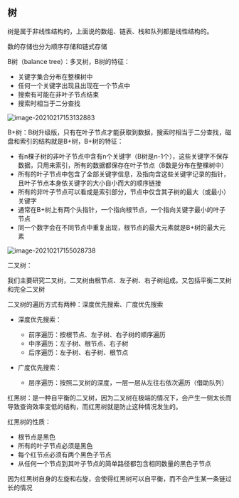 ## 树

树是属于非线性结构的，上面说的数组、链表、栈和队列都是线性结构的。

数的存储也分为顺序存储和链式存储



B树（balance tree）：多叉树，B树的特征：

- 关键字集合分布在整棵树中
- 任何一个关键字出现且出现在一个节点中
- 搜索有可能在非叶子节点结束
- 搜索时相当于二分查找

![image-20210217153132883](C:\Users\dingc\AppData\Roaming\Typora\typora-user-images\image-20210217153132883.png)



B+树：B树升级版，只有在叶子节点才能获取到数据，搜索时相当于二分查找，磁盘和索引的结构就是B+树，B+树的特征：

- 有n棵子树的非叶子节点中含有n个关键字（B树是n-1个），这些关键字不保存数据，只用来索引，所有的数据都保存在叶子节点（B数是分布在整棵树中）
- 所有的叶子节点中包含了全部关键字信息，及指向含这些关键字记录的指针，且叶子节点本身依关键字的大小自小而大的顺序链接
- 所有的非叶子节点可以看成是索引部分，节点中仅含其子树的最大（或最小）关键字
- 通常在B+树上有两个头指针，一个指向根节点，一个指向关键字最小的叶子节点
- 同一个数字会在不同节点中重复出现，根节点的最大元素就是B+树的最大元素

![image-20210217155028738](C:\Users\dingc\AppData\Roaming\Typora\typora-user-images\image-20210217155028738.png)





二叉树：

我们主要研究二叉树，二叉树由根节点、左子树、右子树组成。又包括平衡二叉树和完全二叉树

二叉树的遍历方式有两种：深度优先搜索、广度优先搜索

- 深度优先搜索：
  - 前序遍历：按根节点、左子树、右子树的顺序遍历
  - 中序遍历：左子树、根节点、右子树
  - 后序遍历：左子树、右子树、根节点

- 广度优先搜索：
  - 层序遍历：按照二叉树的深度，一层一层从左往右依次遍历（借助队列）





红黑树：是一种自平衡的二叉树，因为二叉树在极端的情况下，会产生一侧太长而导致查询效率变低的结构，而红黑树就是防止这种情况发生的。

红黑树的性质：

- 根节点是黑色
- 所有的叶子节点必须是黑色
- 每个红节点必须有两个黑色子节点
- 从任何一个节点到其叶子节点的简单路径都包含相同数量的黑色子节点

因为红黑树自身的左旋和右旋，会使得红黑树可以自平衡，而不会产生某一条链过长的情况













